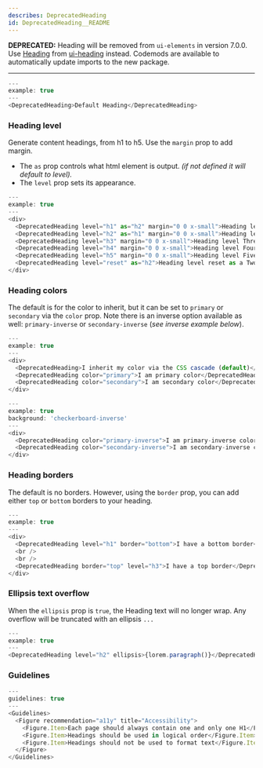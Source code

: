 ```yaml
---
describes: DeprecatedHeading
id: DeprecatedHeading__README
---
```


**DEPRECATED:** Heading will be removed from `ui-elements` in version 7.0.0. Use [Heading](#Heading) from [ui-heading](#ui-heading) instead. Codemods are available to automatically update imports to the new package.
***

```js
---
example: true
---
<DeprecatedHeading>Default Heading</DeprecatedHeading>
```

### Heading level
Generate content headings, from h1 to h5. Use the `margin` prop to add margin.
- The `as` prop controls what html element is output. _(if not defined it will default to level)._
- The `level` prop sets its appearance.

```js
---
example: true
---
<div>
  <DeprecatedHeading level="h1" as="h2" margin="0 0 x-small">Heading level One</DeprecatedHeading>
  <DeprecatedHeading level="h2" as="h1" margin="0 0 x-small">Heading level Two</DeprecatedHeading>
  <DeprecatedHeading level="h3" margin="0 0 x-small">Heading level Three</DeprecatedHeading>
  <DeprecatedHeading level="h4" margin="0 0 x-small">Heading level Four</DeprecatedHeading>
  <DeprecatedHeading level="h5" margin="0 0 x-small">Heading level Five</DeprecatedHeading>
  <DeprecatedHeading level="reset" as="h2">Heading level reset as a Two</DeprecatedHeading>
</div>
```

### Heading colors
The default is for the color to inherit, but it can be set to `primary` or `secondary` via the `color` prop. Note there is an inverse option available as well: `primary-inverse` or `secondary-inverse` (_see inverse example below_).
```js
---
example: true
---
<div>
  <DeprecatedHeading>I inherit my color via the CSS cascade (default)</DeprecatedHeading>
  <DeprecatedHeading color="primary">I am primary color</DeprecatedHeading>
  <DeprecatedHeading color="secondary">I am secondary color</DeprecatedHeading>
</div>
```

```js
---
example: true
background: 'checkerboard-inverse'
---
<div>
  <DeprecatedHeading color="primary-inverse">I am primary-inverse color</DeprecatedHeading>
  <DeprecatedHeading color="secondary-inverse">I am secondary-inverse color</DeprecatedHeading>
</div>
```

### Heading borders

The default is no borders. However, using the `border` prop, you can
add either `top` or `bottom` borders to your heading.

```js
---
example: true
---
<div>
  <DeprecatedHeading level="h1" border="bottom">I have a bottom border</DeprecatedHeading>
  <br />
  <br />
  <DeprecatedHeading border="top" level="h3">I have a top border</DeprecatedHeading>
</div>
```

### Ellipsis text overflow

When the `ellipsis` prop is `true`, the Heading text will no longer
wrap. Any overflow will be truncated with an ellipsis `...`

```js
---
example: true
---
<DeprecatedHeading level="h2" ellipsis>{lorem.paragraph()}</DeprecatedHeading>
```

### Guidelines

```js
---
guidelines: true
---
<Guidelines>
  <Figure recommendation="a11y" title="Accessibility">
    <Figure.Item>Each page should always contain one and only one H1</Figure.Item>
    <Figure.Item>Headings should be used in logical order</Figure.Item>
    <Figure.Item>Headings should not be used to format text</Figure.Item>
  </Figure>
</Guidelines>
```

